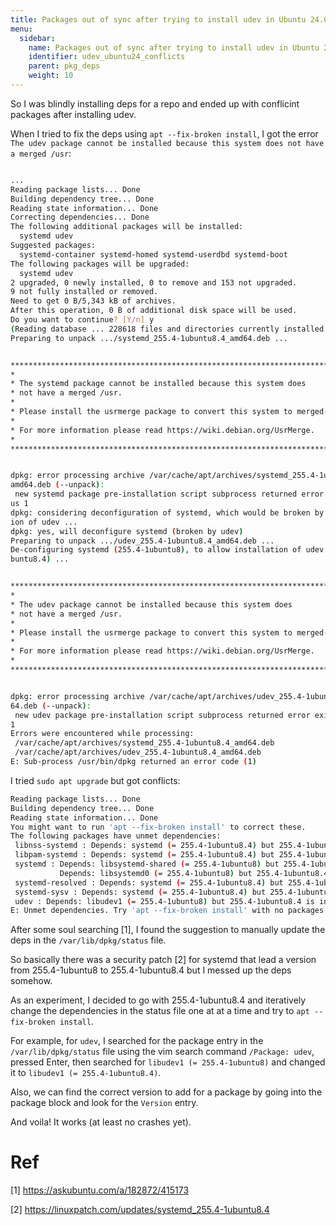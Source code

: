 ```yaml
---
title: Packages out of sync after trying to install udev in Ubuntu 24.04 LTS
menu:
  sidebar:
    name: Packages out of sync after trying to install udev in Ubuntu 24.04 LTS
    identifier: udev_ubuntu24_conflicts
    parent: pkg_deps
    weight: 10
---
```


So I was blindly installing deps for a repo and ended up with conflicint packages after installing udev. 

When I tried to fix the deps using `apt --fix-broken install`, I got the error `The udev package cannot be installed because this system does not have a merged /usr`:
```bash

...
Reading package lists... Done
Building dependency tree... Done
Reading state information... Done
Correcting dependencies... Done
The following additional packages will be installed:
  systemd udev
Suggested packages:
  systemd-container systemd-homed systemd-userdbd systemd-boot
The following packages will be upgraded:
  systemd udev
2 upgraded, 0 newly installed, 0 to remove and 153 not upgraded.
9 not fully installed or removed.
Need to get 0 B/5,343 kB of archives.
After this operation, 0 B of additional disk space will be used.
Do you want to continue? [Y/n] y
(Reading database ... 228618 files and directories currently installed.)
Preparing to unpack .../systemd_255.4-1ubuntu8.4_amd64.deb ...


******************************************************************************
*
* The systemd package cannot be installed because this system does
* not have a merged /usr.
*
* Please install the usrmerge package to convert this system to merged-/usr.
*
* For more information please read https://wiki.debian.org/UsrMerge.
*
******************************************************************************


dpkg: error processing archive /var/cache/apt/archives/systemd_255.4-1ubuntu8.4_
amd64.deb (--unpack):
 new systemd package pre-installation script subprocess returned error exit stat
us 1
dpkg: considering deconfiguration of systemd, which would be broken by installat
ion of udev ...
dpkg: yes, will deconfigure systemd (broken by udev)
Preparing to unpack .../udev_255.4-1ubuntu8.4_amd64.deb ...
De-configuring systemd (255.4-1ubuntu8), to allow installation of udev (255.4-1u
buntu8.4) ...


******************************************************************************
*
* The udev package cannot be installed because this system does
* not have a merged /usr.
*
* Please install the usrmerge package to convert this system to merged-/usr.
*
* For more information please read https://wiki.debian.org/UsrMerge.
*
******************************************************************************


dpkg: error processing archive /var/cache/apt/archives/udev_255.4-1ubuntu8.4_amd
64.deb (--unpack):
 new udev package pre-installation script subprocess returned error exit status 
1
Errors were encountered while processing:
 /var/cache/apt/archives/systemd_255.4-1ubuntu8.4_amd64.deb
 /var/cache/apt/archives/udev_255.4-1ubuntu8.4_amd64.deb
E: Sub-process /usr/bin/dpkg returned an error code (1)
```

I tried `sudo apt upgrade` but got conflicts:
```bash
Reading package lists... Done
Building dependency tree... Done
Reading state information... Done
You might want to run 'apt --fix-broken install' to correct these.
The following packages have unmet dependencies:
 libnss-systemd : Depends: systemd (= 255.4-1ubuntu8.4) but 255.4-1ubuntu8 is installed
 libpam-systemd : Depends: systemd (= 255.4-1ubuntu8.4) but 255.4-1ubuntu8 is installed
 systemd : Depends: libsystemd-shared (= 255.4-1ubuntu8) but 255.4-1ubuntu8.4 is installed
           Depends: libsystemd0 (= 255.4-1ubuntu8) but 255.4-1ubuntu8.4 is installed
 systemd-resolved : Depends: systemd (= 255.4-1ubuntu8.4) but 255.4-1ubuntu8 is installed
 systemd-sysv : Depends: systemd (= 255.4-1ubuntu8.4) but 255.4-1ubuntu8 is installed
 udev : Depends: libudev1 (= 255.4-1ubuntu8) but 255.4-1ubuntu8.4 is installed
E: Unmet dependencies. Try 'apt --fix-broken install' with no packages (or specify a solution).
```

After some soul searching [1], I found the suggestion to manually update the deps in the `/var/lib/dpkg/status` file.

So basically there was a security patch [2] for systemd that lead a version from 255.4-1ubuntu8 to 255.4-1ubuntu8.4 but I messed up the deps somehow.

As an experiment, I decided to go with  255.4-1ubuntu8.4 and iteratively change the dependencies in the status file one at at a time and try to `apt --fix-broken install`.

For example, for `udev`, I searched for the package entry in the `/var/lib/dpkg/status` file using the vim search command `/Package: udev`, pressed Enter, then searched for `libudev1 (= 255.4-1ubuntu8)` and changed it to `libudev1 (= 255.4-1ubuntu8.4)`.

Also, we can find the correct version to add for a package by going into the package block and look for the `Version` entry.

And voila! It works (at least no crashes yet).




# Ref

[1] https://askubuntu.com/a/182872/415173

[2] https://linuxpatch.com/updates/systemd_255.4-1ubuntu8.4
